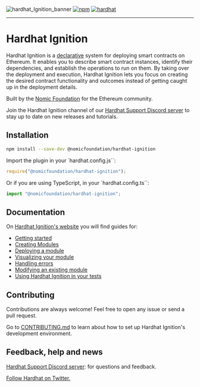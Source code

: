 ![hardhat_Ignition_banner](https://github.com/NomicFoundation/hardhat-ignition/assets/24030/cc73227b-8791-4bb3-bc9a-a39be69d215f)
[![npm](https://img.shields.io/npm/v/@nomicfoundation/hardhat-ignition.svg)](https://www.npmjs.com/package/@nomicfoundation/hardhat-ignition) [![hardhat](https://hardhat.org/buidler-plugin-badge.svg?1)](https://hardhat.org)

---

# Hardhat Ignition

Hardhat Ignition is a [declarative](https://en.wikipedia.org/wiki/Declarative_programming) system for deploying smart contracts on Ethereum. It enables you to describe smart contract instances, identify their dependencies, and establish the operations to run on them. By taking over the deployment and execution, Hardhat Ignition lets you focus on creating the desired contract functionality and outcomes instead of getting caught up in the deployment details.

Built by the [Nomic Foundation](https://nomic.foundation/) for the Ethereum community.

Join the Hardhat Ignition channel of our [Hardhat Support Discord server](https://hardhat.org/ignition-discord) to stay up to date on new releases and tutorials.

## Installation

```bash
npm install --save-dev @nomicfoundation/hardhat-ignition
```

Import the plugin in your `hardhat.config.js``:

```js
require("@nomicfoundation/hardhat-ignition");
```

Or if you are using TypeScript, in your `hardhat.config.ts``:

```js
import "@nomicfoundation/hardhat-ignition";
```

## Documentation

On [Hardhat Ignition's website](https://hardhat.org/hardhat-ignition) you will find guides for:

- [Getting started](https://hardhat.org/hardhat-ignition/getting-started)
- [Creating Modules](https://hardhat.org/hardhat-ignition/creating-modules)
- [Deploying a module](https://hardhat.org/hardhat-ignition/deploy)
- [Visualizing your module](https://hardhat.org/hardhat-ignition/visualize)
- [Handling errors](https://hardhat.org/hardhat-ignition/error-handling)
- [Modifying an existing module](https://hardhat.org/hardhat-ignition/modifications)
- [Using Hardhat Ignition in your tests](https://hardhat.org/hardhat-ignition/tests)

## Contributing

Contributions are always welcome! Feel free to open any issue or send a pull request.

Go to [CONTRIBUTING.md](https://github.com/NomicFoundation/hardhat-ignition/blob/main/CONTRIBUTING.md) to learn about how to set up Hardhat Ignition's development environment.

## Feedback, help and news

[Hardhat Support Discord server](https://hardhat.org/ignition-discord): for questions and feedback.

[Follow Hardhat on Twitter.](https://twitter.com/HardhatHQ)
